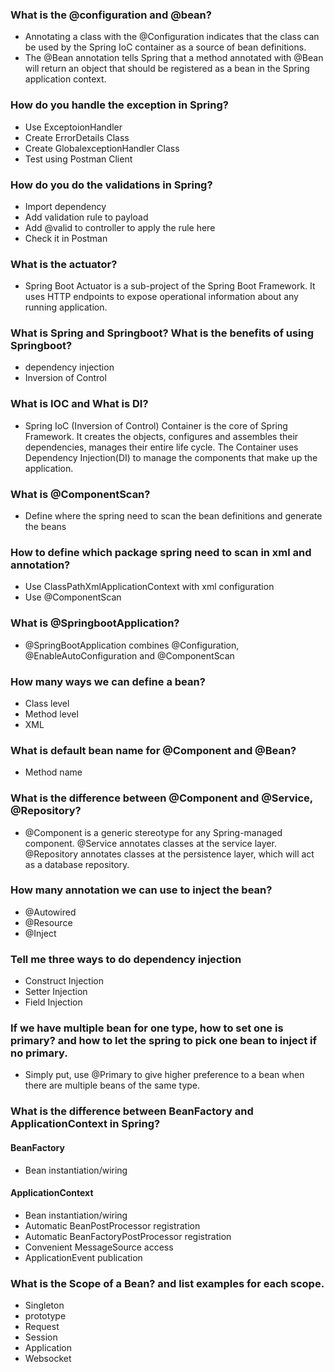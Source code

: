 ### What is the @configuration and @bean?
* Annotating a class with the @Configuration indicates that the class can be used by the Spring IoC container as a source of bean definitions. 
* The @Bean annotation tells Spring that a method annotated with @Bean will return an object that should be registered as a bean in the Spring application context.
### How do you handle the exception in Spring?
* Use ExceptoionHandler
* Create ErrorDetails Class
* Create GlobalexceptionHandler Class
* Test using Postman Client
### How do you do the validations in Spring?
* Import dependency
* Add validation rule to payload
* Add @valid to controller to apply the rule here
* Check it in Postman
### What is the actuator?
* Spring Boot Actuator is a sub-project of the Spring Boot Framework. It uses HTTP endpoints to expose operational information about any running application.
### What is Spring and Springboot? What is the benefits of using Springboot?
* dependency injection
* Inversion of Control
### What is IOC and What is DI?
* Spring IoC (Inversion of Control) Container is the core of Spring Framework. It creates the objects, configures and assembles their dependencies, manages their entire life cycle. The Container uses Dependency Injection(DI) to manage the components that make up the application.
### What is @ComponentScan?
* Define where the spring need to scan the bean definitions and generate the beans
### How to define which package spring need to scan in xml and annotation?
* Use ClassPathXmlApplicationContext with xml configuration
* Use @ComponentScan 
### What is @SpringbootApplication?
* @SpringBootApplication combines @Configuration, @EnableAutoConfiguration and @ComponentScan
### How many ways we can define a bean?
* Class level
* Method level
* XML
### What is default bean name for @Component and @Bean?
* Method name
### What is the difference between @Component and @Service, @Repository?
* @Component is a generic stereotype for any Spring-managed component. @Service annotates classes at the service layer. @Repository annotates classes at the persistence layer, which will act as a database repository.
### How many annotation we can use to inject the bean?
* @Autowired
* @Resource
* @Inject
### Tell me three ways to do dependency injection
* Construct Injection
* Setter Injection
* Field Injection
### If we have multiple bean for one type, how to set one is primary? and how to let the spring to pick one bean to inject if no primary.
* Simply put, use @Primary to give higher preference to a bean when there are multiple beans of the same type.
### What is the difference between BeanFactory and ApplicationContext in Spring?
#### BeanFactory
* Bean instantiation/wiring
#### ApplicationContext
* Bean instantiation/wiring
* Automatic BeanPostProcessor registration
* Automatic BeanFactoryPostProcessor registration
* Convenient MessageSource access
* ApplicationEvent publication
### What is the Scope of a Bean? and list examples for each scope.
* Singleton
* prototype
* Request
* Session
* Application
* Websocket